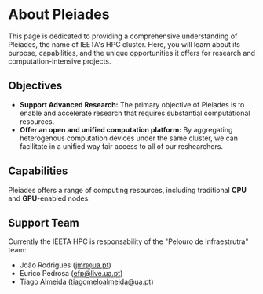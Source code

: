 # About Pleiades

This page is dedicated to providing a comprehensive understanding of Pleiades, the name of IEETA's HPC cluster. Here, you will learn about its purpose, capabilities, and the unique opportunities it offers for research and computation-intensive projects.

## Objectives

- **Support Advanced Research:** The primary objective of Pleiades is to enable and accelerate research that requires substantial computational resources.
- **Offer an open and unified computation platform:** By aggregating heterogenous computation devices under the same cluster, we can facilitate in a unified way fair access to all of our reshearchers.

## Capabilities

Pleiades offers a range of computing resources, including traditional **CPU** and **GPU**-enabled nodes. 

## Support Team

Currently the IEETA HPC is responsability of the "Pelouro de Infraestrutra" team:

- João Rodrigues (jmr@ua.pt)
- Eurico Pedrosa (efp@live.ua.pt)
- Tiago Almeida (tiagomeloalmeida@ua.pt) 

